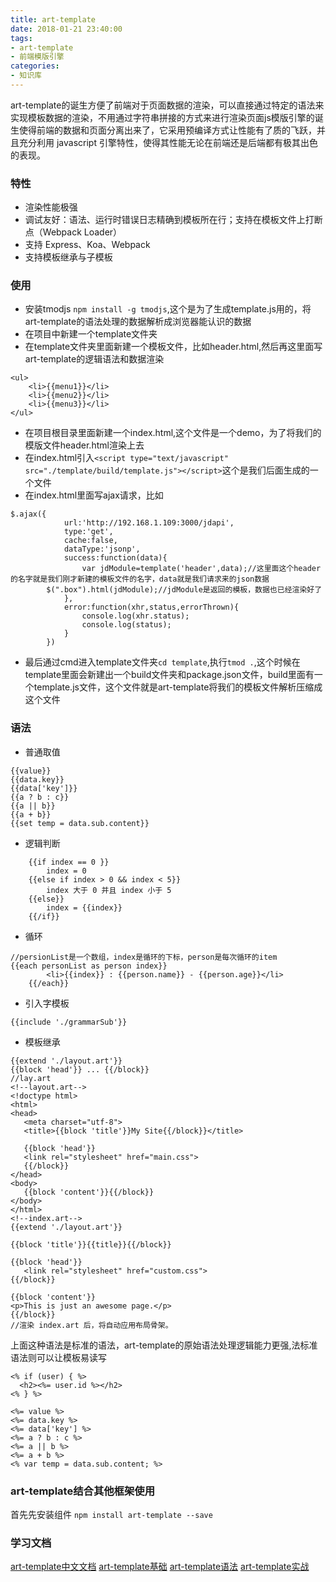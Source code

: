 ```yaml
---
title: art-template
date: 2018-01-21 23:40:00
tags: 
- art-template
- 前端模版引擎
categories:
- 知识库
---
```

art-template的诞生方便了前端对于页面数据的渲染，可以直接通过特定的语法来实现模板数据的渲染，不用通过字符串拼接的方式来进行渲染页面<!--more-->js模版引擎的诞生使得前端的数据和页面分离出来了，它采用预编译方式让性能有了质的飞跃，并且充分利用 javascript 引擎特性，使得其性能无论在前端还是后端都有极其出色的表现。
### 特性
* 渲染性能极强
* 调试友好：语法、运行时错误日志精确到模板所在行；支持在模板文件上打断点（Webpack Loader）
* 支持 Express、Koa、Webpack
* 支持模板继承与子模板
### 使用
* 安装tmodjs `npm install -g tmodjs`,这个是为了生成template.js用的，将art-template的语法处理的数据解析成浏览器能认识的数据
* 在项目中新建一个template文件夹
* 在template文件夹里面新建一个模板文件，比如header.html,然后再这里面写art-template的逻辑语法和数据渲染
```
<ul>
	<li>{{menu1}}</li>
	<li>{{menu2}}</li>
	<li>{{menu3}}</li>
</ul>
```
* 在项目根目录里面新建一个index.html,这个文件是一个demo，为了将我们的模版文件header.html渲染上去
* 在index.html引入`<script type="text/javascript" src="./template/build/template.js"></script>`这个是我们后面生成的一个文件
* 在index.html里面写ajax请求，比如
```
$.ajax({
			url:'http://192.168.1.109:3000/jdapi',
			type:'get',
			cache:false,
			dataType:'jsonp',
			success:function(data){
				var jdModule=template('header',data);//这里面这个header的名字就是我们刚才新建的模板文件的名字，data就是我们请求来的json数据
        $(".box").html(jdModule);//jdModule是返回的模板，数据也已经渲染好了
			},
			error:function(xhr,status,errorThrown){
				console.log(xhr.status);
				console.log(status);
			}
		})
```
* 最后通过cmd进入template文件夹`cd template`,执行`tmod .`,这个时候在template里面会新建出一个build文件夹和package.json文件，build里面有一个template.js文件，这个文件就是art-template将我们的模板文件解析压缩成这个文件
### 语法
* 普通取值
```
{{value}}
{{data.key}}
{{data['key']}}
{{a ? b : c}}
{{a || b}}
{{a + b}}
{{set temp = data.sub.content}}
```
* 逻辑判断
```
	{{if index == 0 }} 
		index = 0
	{{else if index > 0 && index < 5}}
		index 大于 0 并且 index 小于 5
	{{else}}
		index = {{index}}
	{{/if}}
```
* 循环
```
//persionList是一个数组，index是循环的下标，person是每次循环的item
{{each personList as person index}}
	    <li>{{index}} : {{person.name}} - {{person.age}}</li>
	{{/each}}
```
* 引入字模板
```
{{include './grammarSub'}} 
```
* 模板继承
 ```
 {{extend './layout.art'}}
{{block 'head'}} ... {{/block}}
//lay.art
<!--layout.art-->
<!doctype html>
<html>
<head>
    <meta charset="utf-8">
    <title>{{block 'title'}}My Site{{/block}}</title>

    {{block 'head'}}
    <link rel="stylesheet" href="main.css">
    {{/block}}
</head>
<body>
    {{block 'content'}}{{/block}}
</body>
</html>
<!--index.art-->
{{extend './layout.art'}}

{{block 'title'}}{{title}}{{/block}}

{{block 'head'}}
    <link rel="stylesheet" href="custom.css">
{{/block}}

{{block 'content'}}
<p>This is just an awesome page.</p>
{{/block}}
//渲染 index.art 后，将自动应用布局骨架。
 ```
上面这种语法是标准的语法，art-template的原始语法处理逻辑能力更强,法标准语法则可以让模板易读写
```
<% if (user) { %>
  <h2><%= user.id %></h2>
<% } %>

<%= value %>
<%= data.key %>
<%= data['key'] %>
<%= a ? b : c %>
<%= a || b %>
<%= a + b %>
<% var temp = data.sub.content; %>
```
### art-template结合其他框架使用
首先先安装组件
`npm install art-template --save`
### 学习文档
[art-template中文文档](https://aui.github.io/art-template/zh-cn/docs/)
[art-template基础](http://www.imooc.com/article/20263)
[art-template语法](http://www.imooc.com/article/20293)
[art-template实战](http://www.imooc.com/article/20334)
